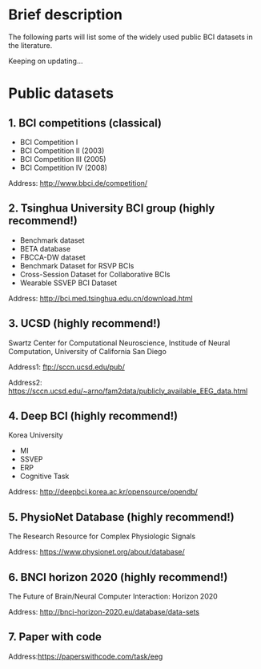 # Brief description
The following parts will list some of the widely used public BCI datasets in the literature. 

Keeping on updating...

# Public datasets
## 1. BCI competitions (classical)
- BCI Competition I
- BCI Competition II (2003)
- BCI Competition III (2005)
- BCI Competition IV (2008)

Address: http://www.bbci.de/competition/
## 2. Tsinghua University BCI group (highly recommend!)
- Benchmark dataset
- BETA database
- FBCCA-DW dataset
- Benchmark Dataset for RSVP BCIs
- Cross-Session Dataset for Collaborative BCIs
- Wearable SSVEP BCI Dataset

Address: http://bci.med.tsinghua.edu.cn/download.html
## 3. UCSD (highly recommend!)
Swartz Center for Computational Neuroscience, Institude of Neural Computation,
University of California San Diego

Address1: ftp://sccn.ucsd.edu/pub/

Address2: https://sccn.ucsd.edu/~arno/fam2data/publicly_available_EEG_data.html
## 4. Deep BCI (highly recommend!)
Korea University
- MI
- SSVEP
- ERP
- Cognitive Task

Address: http://deepbci.korea.ac.kr/opensource/opendb/
## 5. PhysioNet Database (highly recommend!)
The Research Resource for Complex Physiologic Signals

Address: https://www.physionet.org/about/database/
## 6.  BNCI horizon 2020 (highly recommend!)
The Future of Brain/Neural Computer Interaction: Horizon 2020

Address: http://bnci-horizon-2020.eu/database/data-sets
## 7. Paper with code

Address:https://paperswithcode.com/task/eeg
